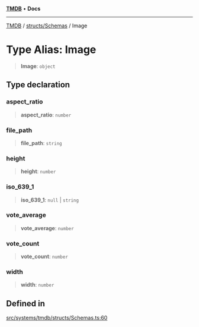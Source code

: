 [**TMDB**](../../../README.md) • **Docs**

***

[TMDB](../../../README.md) / [structs/Schemas](../README.md) / Image

# Type Alias: Image

> **Image**: `object`

## Type declaration

### aspect\_ratio

> **aspect\_ratio**: `number`

### file\_path

> **file\_path**: `string`

### height

> **height**: `number`

### iso\_639\_1

> **iso\_639\_1**: `null` \| `string`

### vote\_average

> **vote\_average**: `number`

### vote\_count

> **vote\_count**: `number`

### width

> **width**: `number`

## Defined in

[src/systems/tmdb/structs/Schemas.ts:60](https://github.com/Norviah/media-hub/blob/e3dc67aa1738d9ad44e6a4419ef7e26de86e1452/src/systems/tmdb/structs/Schemas.ts#L60)
